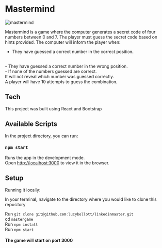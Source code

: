 # Mastermind
![mastermind](https://i.ibb.co/Z8y6LKn/Screen-Shot-2021-11-29-at-4-25-44-PM.png)

Mastermind is a game where the computer generates a secret code of four numbers between 0 and 7. The player must guess the secret code based on hints provided. The computer will inform the player when:
<br/>
- They have guessed a correct number in the correct position.
<br/>
- They have guessed a correct number in the wrong position. 
<br/>
- If none of the numbers guessed are correct. 
<br/>
It will not reveal which number was guessed correctly.
<br/>
A player will have 10 attempts to guess the combination.


## Tech 

This project was built using React and Bootstrap

## Available Scripts

In the project directory, you can run:

### `npm start`

Runs the app in the development mode.\
Open [http://localhost:3000](http://localhost:3000) to view it in the browser.

## Setup

Running it locally:

In your terminal, navigate to the directory where you would like to clone this repository
<br/>

 Run `git clone git@github.com:lucybellott/linkedinmaster.git`
 <br/>
 cd   `mastergame`
 <br/>
 Run `npm install`
 <br/>
 Run `npm start`
 <br/>
#### The game will start on port 3000




